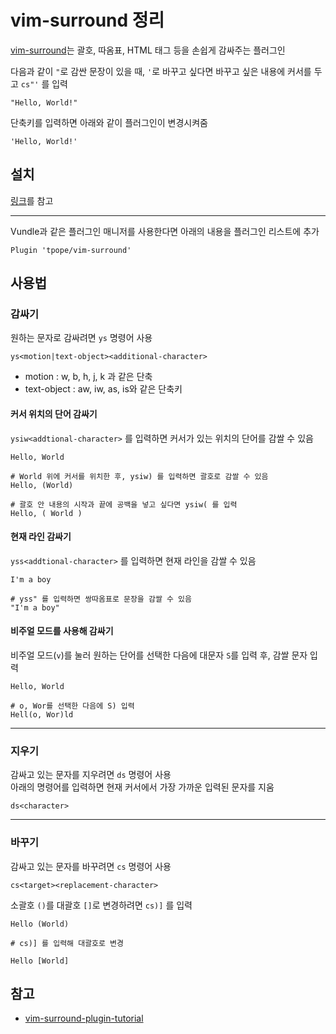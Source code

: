 # vim-surround 정리

[vim-surround](https://github.com/tpope/vim-surround)는 괄호, 따옴표, HTML 태그 등을 손쉽게 감싸주는 플러그인

다음과 같이 `"`로 감싼 문장이 있을 때, `'`로 바꾸고 싶다면 바꾸고 싶은 내용에 커서를 두고 `cs"'` 를 입력

``` text
"Hello, World!"
```

단축키를 입력하면 아래와 같이 플러그인이 변경시켜줌

``` text
'Hello, World!'
```

## 설치

[링크](https://github.com/tpope/vim-surround#installation)를 참고  

-----------------

Vundle과 같은 플러그인 매니저를 사용한다면 아래의 내용을 플러그인 리스트에 추가

``` text
Plugin 'tpope/vim-surround'
```

## 사용법

### 감싸기

원하는 문자로 감싸려면 `ys` 명령어 사용  

``` text
ys<motion|text-object><additional-character>
```

* motion : w, b, h, j, k 과 같은 단축
* text-object : aw, iw, as, is와 같은 단축키


#### 커서 위치의 단어 감싸기

`ysiw<addtional-character>` 를 입력하면 커서가 있는 위치의 단어를 감쌀 수 있음

``` text
Hello, World

# World 위에 커서를 위치한 후, ysiw) 를 입력하면 괄호로 감쌀 수 있음
Hello, (World)

# 괄호 안 내용의 시작과 끝에 공백을 넣고 싶다면 ysiw( 를 입력
Hello, ( World )
```

#### 현재 라인 감싸기

`yss<addtional-character>` 를 입력하면 현재 라인을 감쌀 수 있음

``` text 
I'm a boy

# yss" 를 입력하면 쌍따옴표로 문장을 감쌀 수 있음
"I'm a boy"
```

#### 비주얼 모드를 사용해 감싸기

비주얼 모드(`v`)를 눌러 원하는 단어를 선택한 다음에 대문자 `S`를 입력 후, 감쌀 문자 입력

``` text
Hello, World

# o, Wor를 선택한 다음에 S) 입력
Hell(o, Wor)ld
```

-----

### 지우기

감싸고 있는 문자를 지우려면 `ds` 명령어 사용  
아래의 명령어를 입력하면 현재 커서에서 가장 가까운 입력된 문자를 지움

``` text
ds<character>
```

-----

### 바꾸기

감싸고 있는 문자를 바꾸려면 `cs` 명령어 사용

``` text
cs<target><replacement-character>
```

소괄호 `()`를 대괄호 `[]`로 변경하려면 `cs)]` 를 입력

``` text
Hello (World)

# cs)] 를 입력해 대괄호로 변경

Hello [World]
```

## 참고

* [vim-surround-plugin-tutorial](http://www.futurile.net/2016/03/19/vim-surround-plugin-tutorial/)
